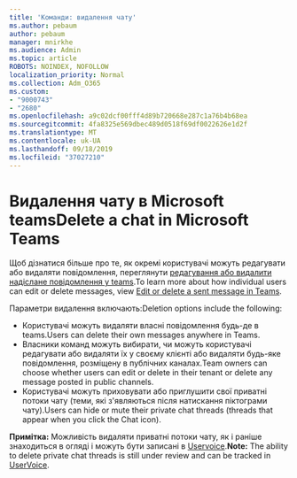 ```yaml
---
title: 'Команди: видалення чату'
ms.author: pebaum
author: pebaum
manager: mnirkhe
ms.audience: Admin
ms.topic: article
ROBOTS: NOINDEX, NOFOLLOW
localization_priority: Normal
ms.collection: Adm_O365
ms.custom:
- "9000743"
- "2680"
ms.openlocfilehash: a9c02dcf00fff4d89b720668e287c1a76b4b68ea
ms.sourcegitcommit: 4fa8325e569dbec489d0518f69df0022626e1d2f
ms.translationtype: MT
ms.contentlocale: uk-UA
ms.lasthandoff: 09/18/2019
ms.locfileid: "37027210"
---
```

# <a name="delete-a-chat-in-microsoft-teams"></a><span data-ttu-id="f1151-102">Видалення чату в Microsoft teams</span><span class="sxs-lookup"><span data-stu-id="f1151-102">Delete a chat in Microsoft Teams</span></span>

<span data-ttu-id="f1151-103">Щоб дізнатися більше про те, як окремі користувачі можуть редагувати або видаляти повідомлення, переглянути [редагування або видалити надіслане повідомлення у teams](https://support.office.com/article/5f1fe604-a900-4a07-b8b7-8cf70ed6b263).</span><span class="sxs-lookup"><span data-stu-id="f1151-103">To learn more about how individual users can edit or delete messages, view [Edit or delete a sent message in Teams](https://support.office.com/article/5f1fe604-a900-4a07-b8b7-8cf70ed6b263).</span></span> 

<span data-ttu-id="f1151-104">Параметри видалення включають:</span><span class="sxs-lookup"><span data-stu-id="f1151-104">Deletion options include the following:</span></span>

- <span data-ttu-id="f1151-105">Користувачі можуть видаляти власні повідомлення будь-де в teams.</span><span class="sxs-lookup"><span data-stu-id="f1151-105">Users can delete their own messages anywhere in Teams.</span></span>
- <span data-ttu-id="f1151-106">Власники команд можуть вибирати, чи можуть користувачі редагувати або видаляти їх у своєму клієнті або видаляти будь-яке повідомлення, розміщену в публічних каналах.</span><span class="sxs-lookup"><span data-stu-id="f1151-106">Team owners can choose whether users can edit or delete in their tenant or delete any message posted in public channels.</span></span>
- <span data-ttu-id="f1151-107">Користувачі можуть приховувати або приглушити свої приватні потоки чату (теми, які з'являються після натискання піктограми чату).</span><span class="sxs-lookup"><span data-stu-id="f1151-107">Users can hide or mute their private chat threads (threads that appear when you click the Chat icon).</span></span>

<span data-ttu-id="f1151-108">**Примітка:** Можливість видаляти приватні потоки чату, як і раніше знаходиться в огляді і можуть бути записані в [Uservoice](https://microsoftteams.uservoice.com/forums/555103-public/suggestions/33535006-delete-private-chat-threads).</span><span class="sxs-lookup"><span data-stu-id="f1151-108">**Note:** The ability to delete private chat threads is still under review and can be tracked in [UserVoice](https://microsoftteams.uservoice.com/forums/555103-public/suggestions/33535006-delete-private-chat-threads).</span></span> 